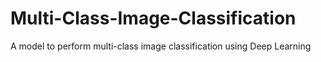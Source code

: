 # Multi-Class-Image-Classification
A model to perform multi-class image classification using Deep Learning

